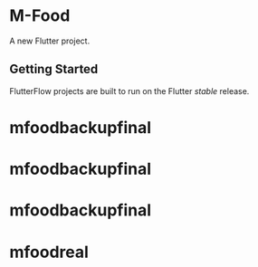 # M-Food

A new Flutter project.

## Getting Started

FlutterFlow projects are built to run on the Flutter _stable_ release.
# mfoodbackupfinal
# mfoodbackupfinal
# mfoodbackupfinal
# mfoodreal
